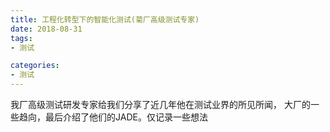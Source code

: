 ```yaml
---
title: 工程化转型下的智能化测试(菊厂高级测试专家)
date: 2018-08-31
tags:
- 测试

categories:
- 测试
---
```

我厂高级测试研发专家给我们分享了近几年他在测试业界的所见所闻， 大厂的一些趋向，最后介绍了他们的JADE。仅记录一些想法
<more>
<!--stackedit_data:
eyJoaXN0b3J5IjpbODY3Mzg1MzA2XX0=
-->